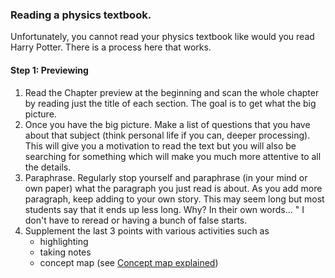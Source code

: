 ### Reading a physics textbook. 

Unfortunately, you cannot read your physics textbook like would you read Harry Potter. There is a process here that works. 

#### Step 1: Previewing

1. Read the Chapter preview at the beginning and scan the whole chapter by reading just the title of each section. The goal is to get what the big picture. 
2. Once you have the big picture. Make a list of questions that you have about that subject (think personal life if you can, deeper processing). This will give you a motivation to read the text but you will also be searching for something which will make you much more attentive to all the details. 
3. Paraphrase. Regularly stop yourself and paraphrase (in your mind or own paper) what the paragraph you just read is about. As you add more paragraph, keep adding to your own story. This may seem long but most students say that it ends up less long. Why? In their own words... " I don't have to reread or having a bunch of false starts. 
4. Supplement the last 3 points with various activities such as 
    * highlighting 
    * taking notes
    * concept map (see <a target = "_blank" href="https://www.lucidchart.com/pages/concept-map">Concept map explained</a>) 
    
    
    
